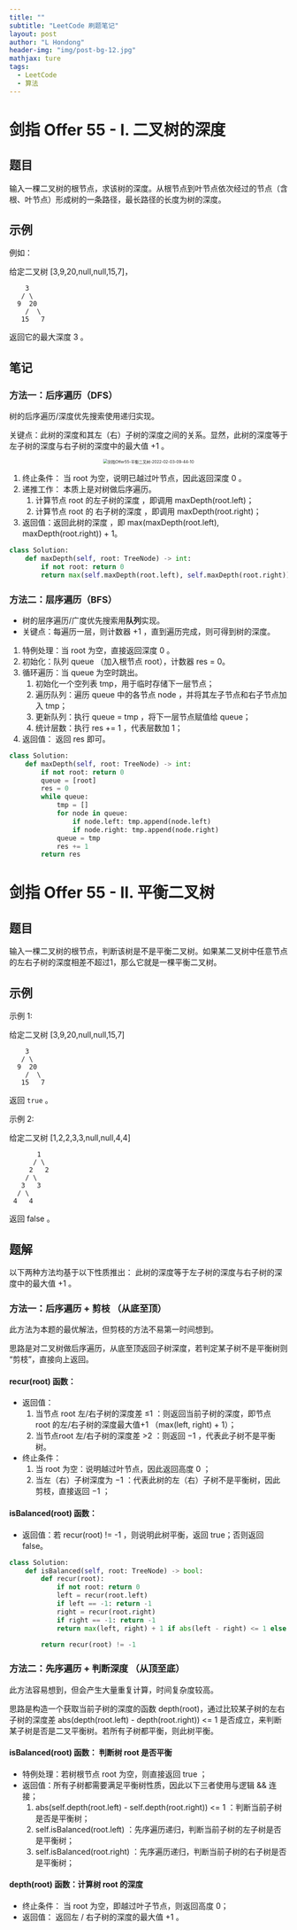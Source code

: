 ```yaml
---
title: ""
subtitle: "LeetCode 刷题笔记"
layout: post
author: "L Hondong"
header-img: "img/post-bg-12.jpg"
mathjax: ture
tags:
  - LeetCode
  - 算法
---
```


# 剑指 Offer 55 - I. 二叉树的深度

## 题目

输入一棵二叉树的根节点，求该树的深度。从根节点到叶节点依次经过的节点（含根、叶节点）形成树的一条路径，最长路径的长度为树的深度。

## 示例

例如：

给定二叉树 [3,9,20,null,null,15,7]，

```
    3
   / \
  9  20
    /  \
   15   7
```

返回它的最大深度 3 。

## 笔记

### 方法一：后序遍历（DFS）

树的后序遍历/深度优先搜索使用递归实现。

关键点：此树的深度和其左（右）子树的深度之间的关系。显然，此树的深度等于左子树的深度与右子树的深度中的最大值 +1 。

<div align=center><img src="https://cdn.jsdelivr.net/gh/lhondong/Assets/Images/剑指Offer55-平衡二叉树-2022-02-03-09-44-10.png" alt="剑指Offer55-平衡二叉树-2022-02-03-09-44-10" style="zoom:50%;" /></div>

1. 终止条件： 当 root 为空，说明已越过叶节点，因此返回深度 0 。
2. 递推工作： 本质上是对树做后序遍历。
   1. 计算节点 root 的左子树的深度 ，即调用 maxDepth(root.left)；
   2. 计算节点 root 的 右子树的深度 ，即调用 maxDepth(root.right)；
3. 返回值：返回此树的深度 ，即 max(maxDepth(root.left), maxDepth(root.right)) + 1。

```python
class Solution:
    def maxDepth(self, root: TreeNode) -> int:
        if not root: return 0
        return max(self.maxDepth(root.left), self.maxDepth(root.right)) + 1
```

### 方法二：层序遍历（BFS）

- 树的层序遍历/广度优先搜索用**队列**实现。
- 关键点：每遍历一层，则计数器 +1 ，直到遍历完成，则可得到树的深度。

1. 特例处理：当 root 为空，直接返回深度 0 。
2. 初始化：队列 queue （加入根节点 root），计数器 res = 0。
3. 循环遍历：当 queue 为空时跳出。
   1. 初始化一个空列表 tmp，用于临时存储下一层节点；
   2. 遍历队列：遍历 queue 中的各节点 node ，并将其左子节点和右子节点加入 tmp；
   3. 更新队列：执行 queue = tmp ，将下一层节点赋值给 queue；
   4. 统计层数：执行 res += 1 ，代表层数加 1；
4. 返回值： 返回 res 即可。

```python
class Solution:
    def maxDepth(self, root: TreeNode) -> int:
        if not root: return 0
        queue = [root]
        res = 0
        while queue:
            tmp = []
            for node in queue:
                if node.left: tmp.append(node.left)
                if node.right: tmp.append(node.right)
            queue = tmp
            res += 1
        return res
```

# 剑指 Offer 55 - II. 平衡二叉树

## 题目

输入一棵二叉树的根节点，判断该树是不是平衡二叉树。如果某二叉树中任意节点的左右子树的深度相差不超过1，那么它就是一棵平衡二叉树。

## 示例

示例 1:

给定二叉树 [3,9,20,null,null,15,7]

```
    3
   / \
  9  20
    /  \
   15   7
```

返回 `true` 。

示例 2:

给定二叉树 [1,2,2,3,3,null,null,4,4]

```
       1
      / \
     2   2
    / \
   3   3
  / \
 4   4
```

返回 false 。

## 题解

以下两种方法均基于以下性质推出： 此树的深度等于左子树的深度与右子树的深度中的最大值 +1 。

### 方法一：后序遍历 + 剪枝 （从底至顶）

此方法为本题的最优解法，但剪枝的方法不易第一时间想到。

思路是对二叉树做后序遍历，从底至顶返回子树深度，若判定某子树不是平衡树则 “剪枝”，直接向上返回。

#### recur(root) 函数：

- 返回值：
  1. 当节点 root 左/右子树的深度差 ≤1 ：则返回当前子树的深度，即节点 root 的左/右子树的深度最大值+1 （max(left, right) + 1）；
  2. 当节点root 左/右子树的深度差 >2 ：则返回 −1 ，代表此子树不是平衡树。
- 终止条件：
  1. 当 root 为空：说明越过叶节点，因此返回高度 0 ；
  2. 当左（右）子树深度为 −1 ：代表此树的左（右）子树不是平衡树，因此剪枝，直接返回 −1 ；

#### isBalanced(root) 函数：

- 返回值：若 recur(root) != -1 ，则说明此树平衡，返回 true；否则返回 false。

```python 
class Solution:
    def isBalanced(self, root: TreeNode) -> bool:
        def recur(root):
            if not root: return 0
            left = recur(root.left)
            if left == -1: return -1
            right = recur(root.right)
            if right == -1: return -1
            return max(left, right) + 1 if abs(left - right) <= 1 else -1

        return recur(root) != -1
```

### 方法二：先序遍历 + 判断深度 （从顶至底）

此方法容易想到，但会产生大量重复计算，时间复杂度较高。

思路是构造一个获取当前子树的深度的函数 depth(root)，通过比较某子树的左右子树的深度差 abs(depth(root.left) - depth(root.right)) <= 1 是否成立，来判断某子树是否是二叉平衡树。若所有子树都平衡，则此树平衡。

#### isBalanced(root) 函数： 判断树 root 是否平衡

- 特例处理：若树根节点 root 为空，则直接返回 true ；
- 返回值：所有子树都需要满足平衡树性质，因此以下三者使用与逻辑 && 连接；
  1. abs(self.depth(root.left) - self.depth(root.right)) <= 1 ：判断当前子树是否是平衡树；
  2. self.isBalanced(root.left) ：先序遍历递归，判断当前子树的左子树是否是平衡树；
  3. self.isBalanced(root.right) ：先序遍历递归，判断当前子树的右子树是否是平衡树；

#### depth(root) 函数：计算树 root 的深度

- 终止条件： 当 root 为空，即越过叶子节点，则返回高度 0；
- 返回值： 返回左 / 右子树的深度的最大值 +1 。

```python

```